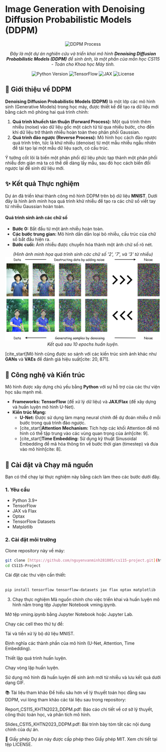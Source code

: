 # Image Generation with Denoising Diffusion Probabilistic Models (DDPM)

<div align="center">
  <img src="https://raw.githubusercontent.com/nguyenvanminh281005/cs115-project/main/Report_CS115_KHTN2023_DDPM.pdf-page1-body-image-0.jpg" alt="DDPM Process" width="700"/>
</div>

<p align="center">
  <em>Đây là một dự án nghiên cứu và triển khai mô hình <strong>Denoising Diffusion Probabilistic Models (DDPM)</strong> để sinh ảnh, là một phần của môn học CS115 - Toán cho Khoa học Máy tính.</em>
</p>

<p align="center">
  <img src="https://img.shields.io/badge/python-3.9%2B-blue.svg" alt="Python Version">
  <img src="https://img.shields.io/badge/tensorflow-%23FF6F00.svg?style=for-the-badge&logo=tensorflow&logoColor=white" alt="TensorFlow">
  <img src="https://img.shields.io/badge/jax-%235E48B3.svg?style=for-the-badge&logo=jax&logoColor=white" alt="JAX">
  <img src="https://img.shields.io/badge/license-MIT-green.svg" alt="License">
</p>

## 🌟 Giới thiệu về DDPM

**Denoising Diffusion Probabilistic Models (DDPM)** là một lớp các mô hình sinh (Generative Models) trong học máy, được thiết kế để tạo ra dữ liệu mới bằng cách mô phỏng hai quá trình chính:

1.  **Quá trình khuếch tán thuận (Forward Process):** Một quá trình thêm nhiễu (noise) vào dữ liệu gốc một cách từ từ qua nhiều bước, cho đến khi dữ liệu trở thành nhiễu hoàn toàn theo phân phối Gaussian.
2.  **Quá trình đảo ngược (Reverse Process):** Mô hình học cách đảo ngược quá trình trên, tức là khử nhiễu (denoise) từ một mẫu nhiễu ngẫu nhiên để tái tạo lại một mẫu dữ liệu sạch, có cấu trúc.

Ý tưởng cốt lõi là biến một phân phối dữ liệu phức tạp thành một phân phối nhiễu đơn giản mà ta có thể dễ dàng lấy mẫu, sau đó học cách biến đổi ngược lại để sinh dữ liệu mới.

## ✨ Kết quả Thực nghiệm

Dự án đã triển khai thành công mô hình DDPM trên bộ dữ liệu **MNIST**. Dưới đây là hình ảnh minh họa quá trình khử nhiễu để tạo ra các chữ số viết tay từ nhiễu Gaussian hoàn toàn.

#### Quá trình sinh ảnh các chữ số

* **Bước 0:** Bắt đầu từ một ảnh nhiễu hoàn toàn.
* **Các bước trung gian:** Mô hình dần dần loại bỏ nhiễu, cấu trúc của chữ số bắt đầu hiện ra.
* **Bước cuối:** Ảnh nhiễu được chuyển hóa thành một ảnh chữ số rõ nét.

<p align="center">
  <em>(Hình ảnh minh họa quá trình sinh các chữ số '2', '7', và '3' từ nhiễu)</em>
  <img src="https://raw.githubusercontent.com/nguyenvanminh281005/cs115-project/main/Source/samples1.png" alt="Generated Digits" width="800"/>
  <br>
  <em>Kết quả sau 10 epochs huấn luyện.</em>
</p>

[cite_start]Mô hình cũng được so sánh với các kiến trúc sinh ảnh khác như **GANs** và **VAEs** để đánh giá hiệu suất[cite: 20, 871].

## 🚀 Công nghệ và Kiến trúc

Mô hình được xây dựng chủ yếu bằng **Python** với sự hỗ trợ của các thư viện học sâu mạnh mẽ.

* **Frameworks:** **TensorFlow** (để xử lý dữ liệu) và **JAX/Flax** (để xây dựng và huấn luyện mô hình U-Net).
* **Kiến trúc Mạng:**
    * **U-Net:** Được sử dụng làm mạng neural chính để dự đoán nhiễu ở mỗi bước trong quá trình đảo ngược.
    * [cite_start]**Attention Mechanism:** Tích hợp các khối Attention để mô hình có thể tập trung vào các vùng quan trọng của ảnh[cite: 9].
    * [cite_start]**Time Embedding:** Sử dụng kỹ thuật Sinusoidal Embedding để mã hóa thông tin về bước thời gian (timestep) và đưa vào mô hình[cite: 8].

## 🔧 Cài đặt và Chạy mã nguồn

Bạn có thể chạy lại thực nghiệm này bằng cách làm theo các bước dưới đây.

### **1. Yêu cầu**

* Python 3.9+
* TensorFlow
* JAX và Flax
* Optax
* TensorFlow Datasets
* Matplotlib

### **2. Cài đặt môi trường**

Clone repository này về máy:
```bash
git clone [https://github.com/nguyenvanminh281005/cs115-project.git](https://github.com/nguyenvanminh281005/cs115-project.git)
cd CS115-Project
```
Cài đặt các thư viện cần thiết:

``` Bash

pip install tensorflow tensorflow-datasets jax flax optax matplotlib
```
3. Chạy thực nghiệm
Mã nguồn chính cho việc triển khai và huấn luyện mô hình nằm trong tệp Jupyter Notebook vming.ipynb.

Mở tệp vming.ipynb bằng Jupyter Notebook hoặc Jupyter Lab.

Chạy các cell theo thứ tự để:

Tải và tiền xử lý bộ dữ liệu MNIST.

Định nghĩa các thành phần của mô hình (U-Net, Attention, Time Embedding).

Thiết lập quá trình huấn luyện.

Chạy vòng lặp huấn luyện.

Sử dụng mô hình đã huấn luyện để sinh ảnh mới từ nhiễu và lưu kết quả dưới dạng GIF.

📚 Tài liệu tham khảo
Để hiểu sâu hơn về lý thuyết toán học đằng sau DDPM, vui lòng tham khảo các tài liệu sau trong repository:

Report_CS115_KHTN2023_DDPM.pdf: Báo cáo chi tiết về cơ sở lý thuyết, công thức toán học, và phân tích mô hình.

Slides_CS115_KHTN2023_DDPM.pdf: Bài trình bày tóm tắt các nội dung chính của dự án.

📄 Giấy phép
Dự án này được cấp phép theo Giấy phép MIT. Xem chi tiết tại tệp LICENSE.